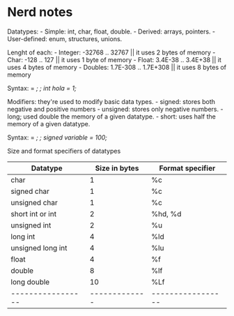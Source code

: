# Nerd notes

Datatypes:
    - Simple: int, char, float, double.
    - Derived: arrays, pointers.
    - User-defined: enum, structures, unions.

Lenght of each:
    - Integer: -32768 .. 32767 || it uses 2 bytes of memory
    - Char: -128 .. 127 || it uses 1 byte of memory
    - Float: 3.4E-38 .. 3.4E+38 || it uses 4 bytes of memory
    - Doubles: 1.7E-308 .. 1.7E+308 || it uses 8 bytes of memory

Syntax: <datatype> <varname> = <var>;
        <datatype> <varname>;
        int hola = 1;

Modifiers: they're used to modify basic data types.
    - signed: stores both negative and positive numbers
    - unsigned: stores only negative numbers.
    - long; used double the memory of a given datatype.
    - short: uses half the memory of a given datatype.

Syntax: <modifier> <basic datatype> = <var>;
        <modifier> <basic datatype>;
        signed variable = 100;

Size and format specifiers of datatypes

| Datatype          | Size in bytes | Format specifier  |
| ----------------- | ------------- | ----------------- |
| char              | 1             | %c                |
| signed char       | 1             | %c                |
| unsigned char     | 1             | %c                |
| short int or int  | 2             | %hd, %d           |
| unsigned int      | 2             | %u                |
| long int          | 4             | %ld               |
| unsigned long int | 4             | %lu               |
| float             | 4             | %f                |
| double            | 8             | %lf               |
| long double       | 10            | %Lf               |
| ----------------- | ------------- | ----------------- |
